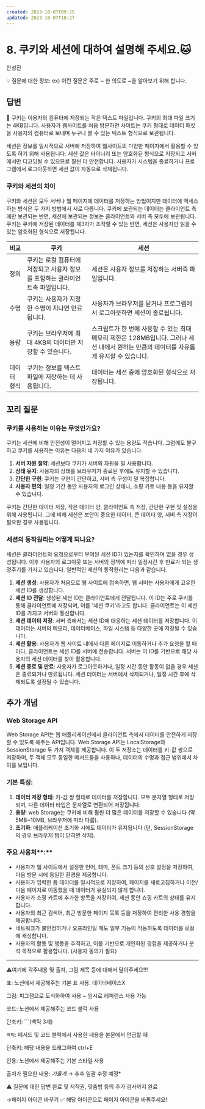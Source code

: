 ```yaml
---
created: 2023-10-07T09:25
updated: 2023-10-07T18:27
---
```

# 8. 쿠키와 세션에 대하여 설명해 주세요.🐱

안성진

💡 질문에 대한 정보: ex) 이런 질문은 주로 ~ 한 의도로 ~을 알아보기 위해 합니다.

## 답변

<aside>
📌 쿠키는 이용자의 컴퓨터에 저장되는 작은 텍스트 파일입니다. 쿠키의 최대 파일 크기는 4KB입니다. 사용자가 웹사이트를 처음 방문하면 사이트는 쿠키 형태로 데이터 패킷을 사용자의 컴퓨터로 보내며 누구나 볼 수 있는 텍스트 형식으로 보관됩니다.

세션은 정보를 일시적으로 서버에 저장하여 웹사이트의 다양한 페이지에서 활용할 수 있도록 하기 위해 사용됩니다. 세션 값은 바이너리 또는 암호화된 형식으로 저장되고 서버에서만 디코딩될 수 있으므로 훨씬 더 안전합니다. 사용자가 시스템을 종료하거나 프로그램에서 로그아웃하면 세션 값이 자동으로 삭제됩니다.

</aside>

### 쿠키와 세션의 차이

쿠키와 세션은 모두 서버나 웹 페이지에 데이터를 저장하는 방법이지만 데이터에 액세스하는 방식은 두 가지 방법에서 서로 다릅니다. 쿠키에 보관되는 데이터는 클라이언트 측에만 보관되는 반면, 세션에 보관되는 정보는 클라이언트와 서버 측 모두에 보관됩니다. 쿠키는 쿠키에 저장된 데이터를 제3자가 조작할 수 있는 반면, 세션은 사용자만 읽을 수 있는 암호화된 형식으로 저장됩니다.

| 비교 | 쿠키 | 세션 |
| --- | --- | --- |
| 정의 | 쿠키는 로컬 컴퓨터에 저장되고 사용자 정보를 포함하는 클라이언트측 파일입니다. | 세션은 사용자 정보를 저장하는 서버측 파일입니다. |
| 수명 | 쿠키는 사용자가 지정한 수명이 지나면 만료됩니다. | 사용자가 브라우저를 닫거나 프로그램에서 로그아웃하면 세션이 종료됩니다. |
| 용량 | 쿠키는 브라우저에 최대 4KB의 데이터만 저장할 수 있습니다. | 스크립트가 한 번에 사용할 수 있는 최대 메모리 제한은 128MB입니다. 그러나 세션 내에서 원하는 만큼의 데이터를 자유롭게 유지할 수 있습니다. |
| 데이터 형식 | 쿠키는 정보를 텍스트 파일에 저장하는 데 사용됩니다. | 데이터는 세션 중에 암호화된 형식으로 저장됩니다. |

## **꼬리 질문**

### 쿠키를 사용하는 이유는 무엇인가요?

쿠키는 세션에 비해 안전성이 떨어지고 저장할 수 있는 용량도 적습니다. 그럼에도 불구하고 쿠키를 사용하는 이유는 다음의 네 가지 이유가 있습니다.

1. **서버 자원 절약**: 세션보다 쿠키가 서버의 자원을 덜 사용합니다.
2. **상태 유지**: 사용자의 상태를 브라우저가 종료된 후에도 유지할 수 있습니다.
3. **간단한 구현**: 쿠키는 구현이 간단하고, 서버 측 구성이 덜 복잡합니다.
4. **사용자 편의**: 일정 기간 동안 사용자의 로그인 상태나, 쇼핑 카트 내용 등을 유지할 수 있습니다.

쿠키는 간단한 데이터 저장, 작은 데이터 양, 클라이언트 측 저장, 간단한 구현 및 설정을 위해 사용됩니다. 그에 비해 세션은 보안이 중요한 데이터, 큰 데이터 양, 서버 측 저장이 필요한 경우 사용됩니다.

### 세션의 동작원리는 어떻게 되나요?

세션은 클라이언트의 요청으로부터 부여된 세션 ID가 있는지를 확인하며 없을 경우 생성됩니다. 이후 사용자의 로그아웃 또는 서버의 정책에 따라 일정시간 후 만료가 되는 생명주기를 가지고 있습니다. 일반적인 세션의 동작원리는 다음과 같습니다.

1. **세션 생성**: 사용자가 처음으로 웹 사이트에 접속하면, 웹 서버는 사용자에게 고유한 세션 ID를 생성합니다.
2. **세션 ID 전달**: 생성된 세션 ID는 클라이언트에게 전달됩니다. 이 ID는 주로 쿠키를 통해 클라이언트에 저장되며, 이를 '세션 쿠키'라고도 합니다. 클라이언트는 이 세션 ID를 가지고 서버와 통신합니다.
3. **세션 데이터 저장**: 서버 측에서는 세션 ID에 대응하는 세션 데이터를 저장합니다. 이 데이터는 서버의 메모리, 데이터베이스, 파일 시스템 등 다양한 곳에 저장될 수 있습니다.
4. **세션 활용**: 사용자가 웹 사이트 내에서 다른 페이지로 이동하거나 추가 요청을 할 때마다, 클라이언트는 세션 ID를 서버에 전송합니다. 서버는 이 ID를 기반으로 해당 사용자의 세션 데이터를 찾아 활용합니다.
5. **세션 종료 및 만료**: 사용자가 로그아웃하거나, 일정 시간 동안 활동이 없을 경우 세션은 종료되거나 만료됩니다. 세션 데이터는 서버에서 삭제되거나, 일정 시간 후에 삭제되도록 설정될 수 있습니다.

## 추가 개념

### Web Storage API

Web Storage API는 웹 애플리케이션에서 클라이언트 측에서 데이터를 안전하게 저장할 수 있도록 해주는 API입니다. Web Storage API는 LocalStorage와 SessionStorage 두 가지 객체를 제공합니다. 이 두 저장소는 데이터를 키-값 쌍으로 저장하며, 두 객체 모두 동일한 메서드들을 사용하나, 데이터의 수명과 접근 범위에서 차이를 보입니다.

### **기본 특징:**

1. **데이터 저장 형태**: 키-값 쌍 형태로 데이터를 저장합니다. 모두 문자열 형태로 저장되며, 다른 데이터 타입은 문자열로 변환되어 저장됩니다.
2. **용량**: web Storage는 쿠키에 비해 훨씬 더 많은 데이터를 저장할 수 있습니다 (약 5MB~10MB, 브라우저에 따라 다름).
3. **초기화**: 애플리케이션 초기화 시에도 데이터가 유지됩니다 (단, SessionStorage 의 경우 브라우저 탭이 닫히면 삭제).

### 주요 사용처**:**

- 사용자가 웹 사이트에서 설정한 언어, 테마, 폰트 크기 등의 선호 설정을 저장하여, 다음 방문 시에 동일한 환경을 제공합니다.
- 사용자가 입력한 폼 데이터를 일시적으로 저장하여, 페이지를 새로고침하거나 이전/다음 페이지로 이동했을 때 데이터가 유실되지 않게 합니다.
- 사용자가 쇼핑 카트에 추가한 항목을 저장하여, 세션 동안 쇼핑 카트의 상태를 유지합니다.
- 사용자의 최근 검색어, 최근 방문한 페이지 목록 등을 저장하여 편리한 사용 경험을 제공합니다.
- 네트워크가 불안정하거나 오프라인일 때도 일부 기능이 작동하도록 데이터를 로컬에 캐싱합니다.
- 사용자의 활동 및 행동을 추적하고, 이를 기반으로 개인화된 경험을 제공하거나 분석 목적으로 활용합니다. (사용자 동의가 필요)

---

⚠️여기에 각주내용 및 출처, 그림 제목 등에 대해서 달아주세요!!!

표: 노션에서 제공해주는 기본 표 사용. 데이터베이스X

그림: 피그잼으로 도식화하여 사용 ~ 임시로 레퍼런스 사용 가능

코드: 노션에서 제공해주는 코드 블럭 사용 

단축키: ```(백틱 3개)

`백틱`: 메서드 및 코드 블럭에서 사용한 내용을 본문에서 언급할 때 

단축키: 해당 내용을 드래그하여 ctrl+E

인용: 노션에서 제공해주는 기본 스타일 사용

출처가 필요한 내용: *기울게* → 추후 일괄 수정 예정*

⚠️ 질문에 대한 답변 완료 및 저작권, 맞춤법 등의 추가 검사까지 완료

→페이지 아이콘 바꾸기 ✅ 해당 아이콘으로 페이지 아이콘을 바꿔주세요!